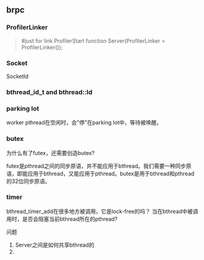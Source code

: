 ## brpc

### ProfilerLinker

> #just for link ProfilerStart function
> Server(ProfilerLinker = ProfilerLinker());



### Socket

SocketId



### bthread_id_t and bthread::Id



### parking lot

worker pthread在空闲时，会"停"在parking lot中，等待被唤醒。

### butex

为什么有了futex，还需要创造butex?

futex是pthread之间的同步原语，并不能应用于bthread。我们需要一种同步原语，即能应用于bthread，又能应用于pthread。butex是用于bthread和pthread的32位同步原语。



### timer

bthread_timer_add在很多地方被调用，它是lock-free的吗？ 当在bthread中被调用时，是否会阻塞当前bthread所在的pthread?




问题

1. Server之间是如何共享bthread的
2. 